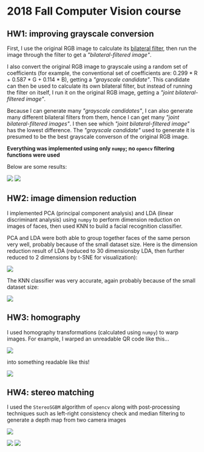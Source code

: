 # 2018 Fall Computer Vision course

## HW1: improving grayscale conversion

First, I use the original RGB image to calculate its [bilateral filter](https://en.wikipedia.org/wiki/Bilateral_filter), then run the image through the filter to get a *"bilateral-filtered image"*.

I also convert the original RGB image to grayscale using a random set of coefficients (for example, the conventional set of coefficients are: 0.299 * R + 0.587 * G + 0.114 * B), getting a *"grayscale candidate"*. This candidate can then be used to calculate its own bilateral filter, but instead of running the filter on itself, I run it on the original RGB image, getting a *"joint bilateral-filtered image"*.

Because I can generate many *"grayscale candidates"*, I can also generate many different bilateral filters from them, hence I can get many *"joint bilateral-filtered images"*. I then see which *"joint bilateral-filtered image"* has the lowest difference. The *"grayscale candidate"* used to generate it is presumed to be the best grayscale converson of the original RGB image.

**Everything was implemented using only `numpy`; no `opencv` filtering functions were used**

Below are some results:

![](https://i.imgur.com/XZ3AboI.png)
![](https://i.imgur.com/cKg1B98.png)

## HW2: image dimension reduction

I implemented PCA (principal component analysis) and LDA (linear discriminant analysis) using `numpy` to perform dimension reduction on images of faces, then used KNN to build a facial recognition classifier.

PCA and LDA were both able to group together faces of the same person very well, probably because of the small dataset size. Here is the dimension reduction result of LDA (reduced to 30 dimensionsby LDA, then further reduced to 2 dimensions by t-SNE for visualization):

![](https://i.imgur.com/GdWdEGl.png)

The KNN classifier was very accurate, again probably because of the small dataset size:

![](https://i.imgur.com/hn9DFJH.png)

## HW3: homography

I used homography transformations (calculated using `numpy`) to warp images. For example, I warped an unreadable QR code like this...

![](https://i.imgur.com/J14t9IU.jpg)

into something readable like this!

![](https://i.imgur.com/OkNg6Ob.png)

## HW4: stereo matching

I used the `StereoSGBM` algorithm of `opencv` along with post-processing techniques such as left-right consistency check and median filtering to generate a depth map from two camera images

![](https://i.imgur.com/9oD6FTQ.png)

![](https://i.imgur.com/JiQcqIz.png)
![](https://i.imgur.com/hJWZsxn.png)
